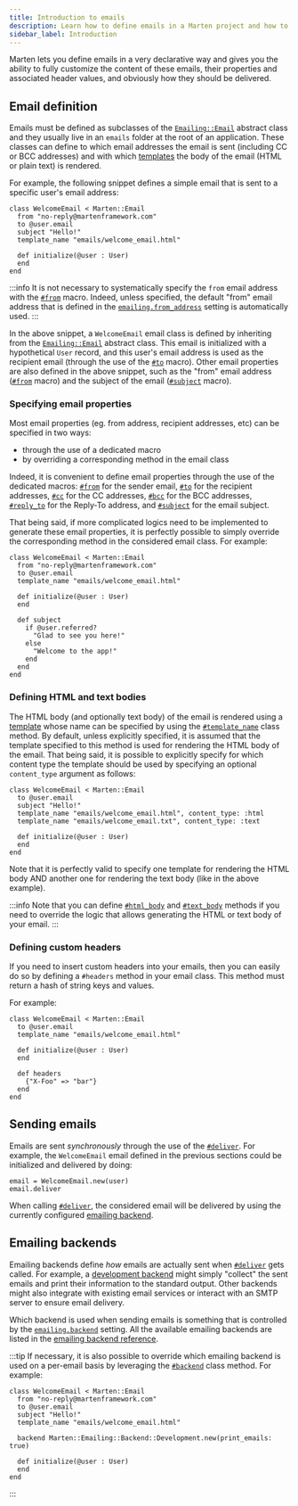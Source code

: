 ```yaml
---
title: Introduction to emails
description: Learn how to define emails in a Marten project and how to deliver them.
sidebar_label: Introduction
---
```


Marten lets you define emails in a very declarative way and gives you the ability to fully customize the content of these emails, their properties and associated header values, and obviously how they should be delivered.

## Email definition

Emails must be defined as subclasses of the [`Emailing::Email`](pathname:///api/0.3/Marten/Emailing/Email.html) abstract class and they usually live in an `emails` folder at the root of an application. These classes can define to which email addresses the email is sent (including CC or BCC addresses) and with which [templates](../templates) the body of the email (HTML or plain text) is rendered.

For example, the following snippet defines a simple email that is sent to a specific user's email address:

```crystal
class WelcomeEmail < Marten::Email
  from "no-reply@martenframework.com"
  to @user.email
  subject "Hello!"
  template_name "emails/welcome_email.html"

  def initialize(@user : User)
  end
end
```

:::info
It is not necessary to systematically specify the `from` email address with the [`#from`](pathname:///api/0.3/Marten/Emailing/Email.html#from(value)-macro) macro. Indeed, unless specified, the default "from" email address that is defined in the [`emailing.from_address`](../development/reference/settings#from_address) setting is automatically used.
:::

In the above snippet, a `WelcomeEmail` email class is defined by inheriting from the [`Emailing::Email`](pathname:///api/0.3/Marten/Emailing/Email.html) abstract class. This email is initialized with a hypothetical `User` record, and this user's email address is used as the recipient email (through the use of the [`#to`](pathname:///api/0.3/Marten/Emailing/Email.html#to(value)-macro) macro). Other email properties are also defined in the above snippet, such as the "from" email address ([`#from`](pathname:///api/0.3/Marten/Emailing/Email.html#from(value)-macro) macro) and the subject of the email ([`#subject`](pathname:///api/0.3/Marten/Emailing/Email.html#subject(value)-macro) macro).

### Specifying email properties

Most email properties (eg. from address, recipient addresses, etc) can be specified in two ways:

* through the use of a dedicated macro
* by overriding a corresponding method in the email class

Indeed, it is convenient to define email properties through the use of the dedicated macros: [`#from`](pathname:///api/0.3/Marten/Emailing/Email.html#from(value)-macro) for the sender email, [`#to`](pathname:///api/0.3/Marten/Emailing/Email.html#to(value)-macro) for the recipient addresses, [`#cc`](pathname:///api/0.3/Marten/Emailing/Email.html#cc(value)-macro) for the CC addresses, [`#bcc`](pathname:///api/0.3/Marten/Emailing/Email.html#bcc(value)-macro) for the BCC addresses, [`#reply_to`](pathname:///api/0.3/Marten/Emailing/Email.html#reply_to(value)-macro) for the Reply-To address, and [`#subject`](pathname:///api/0.3/Marten/Emailing/Email.html#subject(value)-macro) for the email subject.

That being said, if more complicated logics need to be implemented to generate these email properties, it is perfectly possible to simply override the corresponding method in the considered email class. For example:

```crystal
class WelcomeEmail < Marten::Email
  from "no-reply@martenframework.com"
  to @user.email
  template_name "emails/welcome_email.html"

  def initialize(@user : User)
  end

  def subject
    if @user.referred?
      "Glad to see you here!"
    else
      "Welcome to the app!"
    end
  end
end
```

### Defining HTML and text bodies

The HTML body (and optionally text body) of the email is rendered using a [template](../templates) whose name can be specified by using the [`#template_name`](pathname:///api/0.3/Marten/Emailing/Email.html#template_name(template_name%3AString%3F%2Ccontent_type%3AContentType|String|Symbol%3DContentType%3A%3AHTML)%3ANil-class-method) class method. By default, unless explicitly specified, it is assumed that the template specified to this method is used for rendering the HTML body of the email. That being said, it is possible to explicitly specify for which content type the template should be used by specifying an optional `content_type` argument as follows:

```crystal
class WelcomeEmail < Marten::Email
  to @user.email
  subject "Hello!"
  template_name "emails/welcome_email.html", content_type: :html
  template_name "emails/welcome_email.txt", content_type: :text

  def initialize(@user : User)
  end
end
```

Note that it is perfectly valid to specify one template for rendering the HTML body AND another one for rendering the text body (like in the above example).

:::info
Note that you can define [`#html_body`](pathname:///api/0.3/Marten/Emailing/Email.html#html_body%3AString%3F-instance-method) and [`#text_body`](pathname:///api/0.3/Marten/Emailing/Email.html#html_body%3AString%3F-instance-method) methods if you need to override the logic that allows generating the HTML or text body of your email.
:::

### Defining custom headers

If you need to insert custom headers into your emails, then you can easily do so by defining a `#headers` method in your email class. This method must return a hash of string keys and values.

For example:

```crystal
class WelcomeEmail < Marten::Email
  to @user.email
  template_name "emails/welcome_email.html"

  def initialize(@user : User)
  end
  
  def headers
    {"X-Foo" => "bar"}
  end
end
```

## Sending emails

Emails are sent _synchronously_ through the use of the [`#deliver`](pathname:///api/0.3/Marten/Emailing/Email.html#deliver-instance-method). For example, the `WelcomeEmail` email defined in the previous sections could be initialized and delivered by doing:

```crystal
email = WelcomeEmail.new(user)
email.deliver
```

When calling [`#deliver`](pathname:///api/0.3/Marten/Emailing/Email.html#deliver-instance-method), the considered email will be delivered by using the currently configured [emailing backend](#emailing-backends).

## Emailing backends

Emailing backends define _how_ emails are actually sent when [`#deliver`](pathname:///api/0.3/Marten/Emailing/Email.html#deliver-instance-method) gets called. For example, a [development backend](./reference/backends#development-backend) might simply "collect" the sent emails and print their information to the standard output. Other backends might also integrate with existing email services or interact with an SMTP server to ensure email delivery.

Which backend is used when sending emails is something that is controlled by the [`emailing.backend`](../development/reference/settings#backend-1) setting. All the available emailing backends are listed in the [emailing backend reference](./reference/backends).

:::tip
If necessary, it is also possible to override which emailing backend is used on a per-email basis by leveraging the [`#backend`](pathname:///api/0.3/Marten/Emailing/Email.html#backend(backend%3ABackend%3A%3ABase)%3ANil-class-method) class method. For example:

```crystal
class WelcomeEmail < Marten::Email
  from "no-reply@martenframework.com"
  to @user.email
  subject "Hello!"
  template_name "emails/welcome_email.html"

  backend Marten::Emailing::Backend::Development.new(print_emails: true)

  def initialize(@user : User)
  end
end
```
:::
